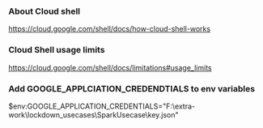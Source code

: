 ### About Cloud shell
https://cloud.google.com/shell/docs/how-cloud-shell-works


### Cloud Shell usage limits
https://cloud.google.com/shell/docs/limitations#usage_limits


### Add GOOGLE_APPLCIATION_CREDENDTIALS to env variables
$env:GOOGLE_APPLICATION_CREDENTIALS="F:\extra-work\lockdown_usecases\SparkUsecase\key.json"

